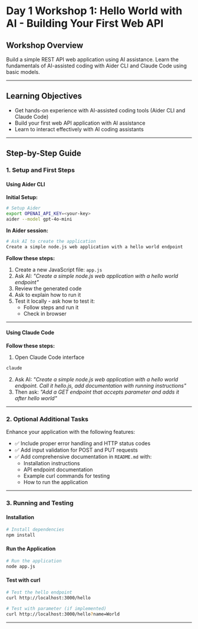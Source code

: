 # Day 1 Workshop 1: Hello World with AI - Building Your First Web API

## Workshop Overview

Build a simple REST API web application using AI assistance. Learn the fundamentals of AI-assisted coding with Aider CLI and Claude Code using basic models.

---

## Learning Objectives

- Get hands-on experience with AI-assisted coding tools (Aider CLI and Claude Code)
- Build your first web API application with AI assistance
- Learn to interact effectively with AI coding assistants

---

## Step-by-Step Guide

### 1. Setup and First Steps

#### Using Aider CLI

**Initial Setup:**
```bash
# Setup Aider
export OPENAI_API_KEY=<your-key>
aider --model gpt-4o-mini
```

**In Aider session:**
```bash
# Ask AI to create the application
Create a simple node.js web application with a hello world endpoint
```

**Follow these steps:**
1. Create a new JavaScript file: `app.js`
2. Ask AI: *"Create a simple node.js web application with a hello world endpoint"*
3. Review the generated code
4. Ask to explain how to run it
5. Test it locally - ask how to test it:
   - Follow steps and run it
   - Check in browser

---

#### Using Claude Code

**Follow these steps:**
1. Open Claude Code interface

```bash
claude
```

2. Ask AI: *"Create a simple node.js web application with a hello world endpoint. Call it hello.js, add documentation with running instructions"*
3. Then ask: *"Add a GET endpoint that accepts parameter and adds it after hello world"*

---

### 2. Optional Additional Tasks

Enhance your application with the following features:

- ✅ Include proper error handling and HTTP status codes
- ✅ Add input validation for POST and PUT requests
- ✅ Add comprehensive documentation in `README.md` with:
  - Installation instructions
  - API endpoint documentation
  - Example curl commands for testing
  - How to run the application

---

### 3. Running and Testing

#### Installation
```bash
# Install dependencies
npm install
```

#### Run the Application
```bash
# Run the application
node app.js
```

#### Test with curl
```bash
# Test the hello endpoint
curl http://localhost:3000/hello

# Test with parameter (if implemented)
curl http://localhost:3000/hello?name=World
```

---
